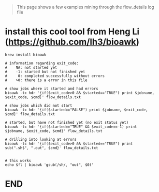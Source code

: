 >  This page shows a few examples mining through the flow_details log file

# install this cool tool from Heng Li (https://github.com/lh3/bioawk)

```
brew install bioawk

# information regarding exit_code:
#    NA: not started yet
#    -1: started but not finished yet
#     0: completed successfully without errors
#    >0: there is a error in this file

# show jobs where it started and had errors
bioawk -tc hdr '{if($exit_code>0 && $started=="TRUE") print $jobname, $exit_code, $cmd}' flow_details.txt

# show jobs which did not start
bioawk -tc hdr '{if($started=="FALSE") print $jobname, $exit_code, $cmd}' flow_details.txt

# started, but have not finished yet (no exit status yet)
bioawk -tc hdr '{if($started=="TRUE" && $exit_code==-1) print $jobname, $exit_code, $cmd}' flow_details.txt

# drilling into looking at errors
bioawk -tc hdr '{if($exit_code>0 && $started=="TRUE") print sub(".sh$", ".out", $cmd}' flow_details.txt


# this works
echo $fl | bioawk 'gsub(/sh/, "out", $0)'

```







# END

